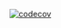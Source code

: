 

[![codecov](https://codecov.io/gh/BohinenVOC/OOAiP-MO211/branch/feature_CreateGameStrategy/graph/badge.svg)](https://codecov.io/gh/BohinenVOC/OOAiP-MO211)

